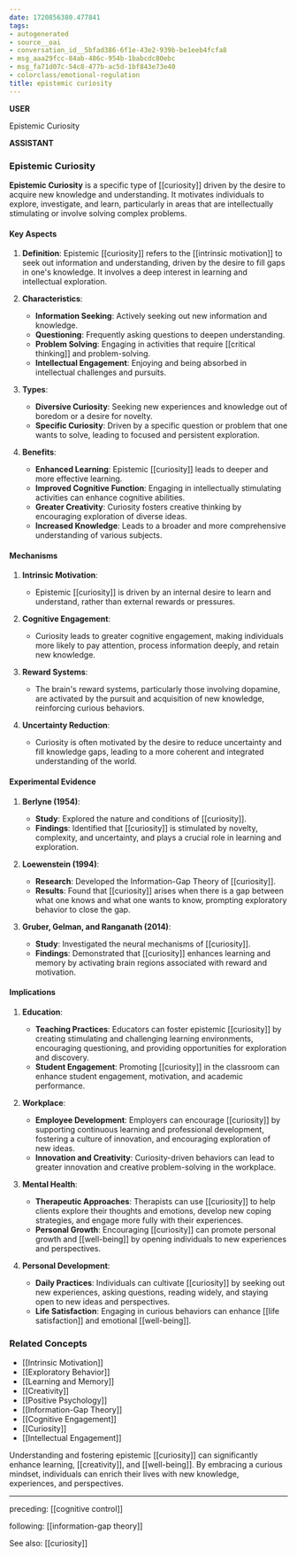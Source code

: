 ```yaml
---
date: 1720856380.477841
tags:
- autogenerated
- source__oai
- conversation_id__5bfad386-6f1e-43e2-939b-be1eeb4fcfa8
- msg_aaa29fcc-84ab-486c-954b-1babcdc80ebc
- msg_fa71d07c-54c8-477b-ac5d-1bf843e73e40
- colorclass/emotional-regulation
title: epistemic curiosity
---
```


**USER**

Epistemic Curiosity


**ASSISTANT**

### Epistemic Curiosity

**Epistemic Curiosity** is a specific type of [[curiosity]] driven by the desire to acquire new knowledge and understanding. It motivates individuals to explore, investigate, and learn, particularly in areas that are intellectually stimulating or involve solving complex problems.

#### Key Aspects

1. **Definition**:
   Epistemic [[curiosity]] refers to the [[intrinsic motivation]] to seek out information and understanding, driven by the desire to fill gaps in one's knowledge. It involves a deep interest in learning and intellectual exploration.

2. **Characteristics**:
   - **Information Seeking**: Actively seeking out new information and knowledge.
   - **Questioning**: Frequently asking questions to deepen understanding.
   - **Problem Solving**: Engaging in activities that require [[critical thinking]] and problem-solving.
   - **Intellectual Engagement**: Enjoying and being absorbed in intellectual challenges and pursuits.

3. **Types**:
   - **Diversive Curiosity**: Seeking new experiences and knowledge out of boredom or a desire for novelty.
   - **Specific Curiosity**: Driven by a specific question or problem that one wants to solve, leading to focused and persistent exploration.

4. **Benefits**:
   - **Enhanced Learning**: Epistemic [[curiosity]] leads to deeper and more effective learning.
   - **Improved Cognitive Function**: Engaging in intellectually stimulating activities can enhance cognitive abilities.
   - **Greater Creativity**: Curiosity fosters creative thinking by encouraging exploration of diverse ideas.
   - **Increased Knowledge**: Leads to a broader and more comprehensive understanding of various subjects.

#### Mechanisms

1. **Intrinsic Motivation**:
   - Epistemic [[curiosity]] is driven by an internal desire to learn and understand, rather than external rewards or pressures.

2. **Cognitive Engagement**:
   - Curiosity leads to greater cognitive engagement, making individuals more likely to pay attention, process information deeply, and retain new knowledge.

3. **Reward Systems**:
   - The brain's reward systems, particularly those involving dopamine, are activated by the pursuit and acquisition of new knowledge, reinforcing curious behaviors.

4. **Uncertainty Reduction**:
   - Curiosity is often motivated by the desire to reduce uncertainty and fill knowledge gaps, leading to a more coherent and integrated understanding of the world.

#### Experimental Evidence

1. **Berlyne (1954)**:
   - **Study**: Explored the nature and conditions of [[curiosity]].
   - **Findings**: Identified that [[curiosity]] is stimulated by novelty, complexity, and uncertainty, and plays a crucial role in learning and exploration.

2. **Loewenstein (1994)**:
   - **Research**: Developed the Information-Gap Theory of [[curiosity]].
   - **Results**: Found that [[curiosity]] arises when there is a gap between what one knows and what one wants to know, prompting exploratory behavior to close the gap.

3. **Gruber, Gelman, and Ranganath (2014)**:
   - **Study**: Investigated the neural mechanisms of [[curiosity]].
   - **Findings**: Demonstrated that [[curiosity]] enhances learning and memory by activating brain regions associated with reward and motivation.

#### Implications

1. **Education**:
   - **Teaching Practices**: Educators can foster epistemic [[curiosity]] by creating stimulating and challenging learning environments, encouraging questioning, and providing opportunities for exploration and discovery.
   - **Student Engagement**: Promoting [[curiosity]] in the classroom can enhance student engagement, motivation, and academic performance.

2. **Workplace**:
   - **Employee Development**: Employers can encourage [[curiosity]] by supporting continuous learning and professional development, fostering a culture of innovation, and encouraging exploration of new ideas.
   - **Innovation and Creativity**: Curiosity-driven behaviors can lead to greater innovation and creative problem-solving in the workplace.

3. **Mental Health**:
   - **Therapeutic Approaches**: Therapists can use [[curiosity]] to help clients explore their thoughts and emotions, develop new coping strategies, and engage more fully with their experiences.
   - **Personal Growth**: Encouraging [[curiosity]] can promote personal growth and [[well-being]] by opening individuals to new experiences and perspectives.

4. **Personal Development**:
   - **Daily Practices**: Individuals can cultivate [[curiosity]] by seeking out new experiences, asking questions, reading widely, and staying open to new ideas and perspectives.
   - **Life Satisfaction**: Engaging in curious behaviors can enhance [[life satisfaction]] and emotional [[well-being]].

### Related Concepts

- [[Intrinsic Motivation]]
- [[Exploratory Behavior]]
- [[Learning and Memory]]
- [[Creativity]]
- [[Positive Psychology]]
- [[Information-Gap Theory]]
- [[Cognitive Engagement]]
- [[Curiosity]]
- [[Intellectual Engagement]]

Understanding and fostering epistemic [[curiosity]] can significantly enhance learning, [[creativity]], and [[well-being]]. By embracing a curious mindset, individuals can enrich their lives with new knowledge, experiences, and perspectives.


---

preceding: [[cognitive control]]  


following: [[information-gap theory]]

See also: [[curiosity]]